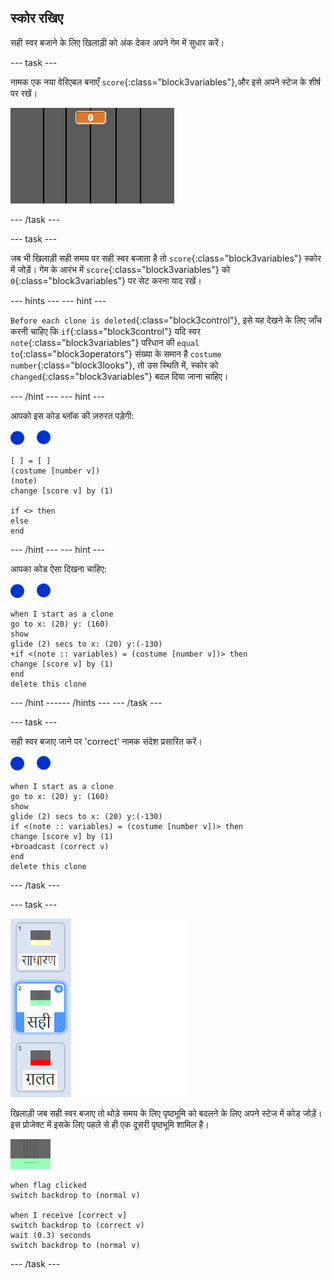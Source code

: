 ## स्कोर रखिए

सही स्वर बजाने के लिए खिलाड़ी को अंक देकर अपने गेम में सुधार करें।

--- task ---

नामक एक नया वेरिएबल बनाएँ `score`{:class="block3variables"},और इसे अपने स्टेज के शीर्ष पर रखें।

![एक अंक जोड़ें](images/add-score.png)

--- /task ---

--- task ---

जब भी खिलाड़ी सही समय पर सही स्वर बजाता है तो `score`{:class="block3variables"} स्कोर में जोड़ें। गेम के आरंभ में `score`{:class="block3variables"} को `0`{:class="block3variables"} पर सेट करना याद रखें।

--- hints ---
 --- hint ---

`Before each clone is deleted`{:class="block3control"}, इसे यह देखने के लिए जाँच करनी चाहिए कि `if`{:class="block3control"} यदि स्वर `note`{:class="block3variables"} परिधान की `equal to`{:class="block3operators"} संख्या के समान है `costume number`{:class="block3looks"}, तो उस स्थिति में, स्कोर को `changed`{:class="block3variables"} बदल दिया जाना चाहिए।

--- /hint --- --- hint ---

आपको इस कोड ब्लॉक की ज़रुरत पड़ेगी:

![टिप्पणी](images/note-sprite.png)

```blocks3
[ ] = [ ]
(costume [number v])
(note)
change [score v] by (1)

if <> then
else
end
```

--- /hint --- --- hint ---

आपका कोड ऐसा दिखना चाहिए:

![टिप्पणी](images/note-sprite.png)

```blocks3
when I start as a clone
go to x: (20) y: (160)
show
glide (2) secs to x: (20) y:(-130)
+if <(note :: variables) = (costume [number v])> then
change [score v] by (1)
end
delete this clone
```

--- /hint ------ /hints --- --- /task ---

--- task ---

सही स्वर बजाए जाने पर 'correct' नामक संदेश प्रसारित करें।

![टिप्पणी](images/note-sprite.png)

```blocks3
when I start as a clone
go to x: (20) y: (160)
show
glide (2) secs to x: (20) y:(-130)
if <(note :: variables) = (costume [number v])> then
change [score v] by (1)
+broadcast (correct v)
end
delete this clone
```

--- /task ---

--- task ---

![सही स्टेज बैकग्राउंड](images/correct-costume.png)

खिलाड़ी जब सही स्वर बजाए तो थोड़े समय के लिए पृष्ठभूमि को बदलने के लिए अपने स्टेज में कोड जोड़ें। इस प्रोजेक्ट में इसके लिए पहले से ही एक दूसरी पृष्ठभूमि शामिल है।

![मंच](images/stage.png)

```blocks3
when flag clicked
switch backdrop to (normal v)

when I receive [correct v]
switch backdrop to (correct v)
wait (0.3) seconds
switch backdrop to (normal v)
```

--- /task ---